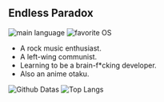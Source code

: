 ## Endless Paradox
![main language](https://img.shields.io/badge/main%20language-Go-00599C?logo=go)
![favorite OS](https://img.shields.io/badge/favorite%20OS-Arch%20Linux-1793D1?logo=archlinux)

- A rock music enthusiast.
- A left-wing communist.
- Learning to be a brain-f*cking developer.
- Also an anime otaku.

![Github Datas](https://github-readme-stats.vercel.app/api?username=EndlessParadox1&show_icons=true&line_height=20)
![Top Langs](https://github-readme-stats.vercel.app/api/top-langs/?username=EndlessParadox1&layout=compact&hide=Assembly)
